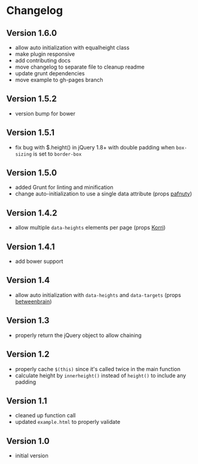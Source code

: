 # Changelog

## Version 1.6.0

* allow auto initialization with equalheight class
* make plugin responsive
* add contributing docs
* move changelog to separate file to cleanup readme
* update grunt dependencies
* move example to gh-pages branch

## Version 1.5.2

* version bump for bower

## Version 1.5.1

* fix bug with $.height() in jQuery 1.8+ with double padding when `box-sizing` is set to `border-box`

## Version 1.5.0

* added Grunt for linting and minification
* change auto-initialization to use a single data attribute (props [pafnuty](https://github.com/pafnuty))

## Version 1.4.2

* allow multiple `data-heights` elements per page (props [Korri](https://github.com/Korri))

## Version 1.4.1

* add bower support

## Version 1.4

* allow auto initialization with `data-heights` and `data-targets` (props [betweenbrain](https://github.com/betweenbrain))

## Version 1.3

* properly return the jQuery object to allow chaining

## Version 1.2

* properly cache `$(this)` since it's called twice in the main function
* calculate height by `innerheight()` instead of `height()` to include any padding

## Version 1.1

* cleaned up function call
* updated `example.html` to properly validate

## Version 1.0

* initial version
